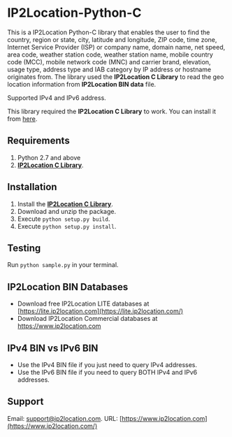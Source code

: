 # IP2Location-Python-C

This is a IP2Location Python-C library that enables the user to find the country, region or state, city, latitude and longitude, ZIP code, time zone, Internet Service Provider (ISP) or company name, domain name, net speed, area code, weather station code, weather station name, mobile country code (MCC), mobile network code (MNC) and carrier brand, elevation, usage type, address type and IAB category by IP address or hostname originates from. The library used the **IP2Location C Library** to read the geo location information from **IP2Location BIN data** file.

Supported IPv4 and IPv6 address.

This library required the **IP2Location C Library** to work. You can install it from [here](<https://github.com/chrislim2888/IP2Location-C-Library>).

## Requirements

1. Python 2.7 and above
2.  **[IP2Location C Library](<https://github.com/chrislim2888/IP2Location-C-Library>)**.

## Installation

1. Install the **[IP2Location C Library](<https://github.com/chrislim2888/IP2Location-C-Library>)**.
2. Download and unzip the package.
3. Execute `python setup.py build`.
4. Execute `python setup.py install`.

## Testing

Run `python sample.py` in your terminal.

## IP2Location BIN Databases

- Download free IP2Location LITE databases at [https://lite.ip2location.com](https://lite.ip2location.com/)
- Download IP2Location Commercial databases at <https://www.ip2location.com>

## IPv4 BIN vs IPv6 BIN

- Use the IPv4 BIN file if you just need to query IPv4 addresses.
- Use the IPv6 BIN file if you need to query BOTH IPv4 and IPv6 addresses.

## Support

Email: [support@ip2location.com](mailto:support@ip2location.com).
URL: [https://www.ip2location.com](https://www.ip2location.com/)

